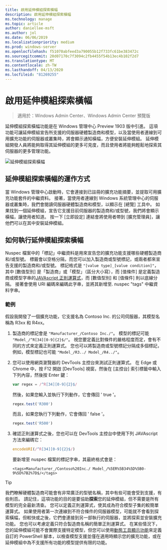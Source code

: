 ```yaml
---
title: 啟用延伸模組探索橫幅
description: 啟用延伸模組探索橫幅
ms.technology: manage
ms.topic: article
author: daniellee-msft
ms.author: jol
ms.date: 06/06/2019
ms.localizationpriority: medium
ms.prod: windows-server
ms.openlocfilehash: f51070abfeed3a790055b12f733fc61be383472c
ms.sourcegitcommit: 20d07170c7f3094c2fb4455f54b13ec4b102f2d7
ms.translationtype: MT
ms.contentlocale: zh-TW
ms.lasthandoff: 04/13/2020
ms.locfileid: "81269255"
---
```

# <a name="enabling-the-extension-discovery-banner"></a>啟用延伸模組探索橫幅

>適用於：Windows Admin Center、Windows Admin Center 預覽版

延伸模組探索橫幅功能是在 Windows 管理中心 Preview 1903 版中引進。 這項功能可讓延伸模組宣告所支援的伺服器硬體製造商和模型，以及當使用者連線到可用擴充功能的伺服器或叢集時，將會顯示通知橫幅，方便安裝延伸模組。 延伸模組開發人員將能夠取得其延伸模組的更多可見度，而且使用者將能夠輕鬆地探索其伺服器的更多管理功能。

![延伸模組探索橫幅](../../media/extend-guides-extension-discovery-banner/extension-discovery-banner.png)

## <a name="how-the-extension-discovery-banner-works"></a>延伸模組探索橫幅的運作方式

當 Windows 管理中心啟動時，它會連接到已註冊的擴充功能摘要，並提取可用擴充功能套件的中繼資料。 接著，當使用者連線到 Windows 系統管理中心的伺服器或叢集時，我們會閱讀伺服器硬體製造商和模型，以顯示在 [總覽] 工具中。 如果找到一個延伸模組，宣告它支援目前伺服器的製造商和/或型號，我們將會顯示橫幅，讓使用者知道。 按一下 [立即設定] 連結會將使用者帶到 [擴充管理員]，讓他們可以在其中安裝延伸模組。

## <a name="how-to-implement-the-extension-discovery-banner"></a>如何執行延伸模組探索橫幅

Nuspec 檔案中的「標記」中繼資料是用來宣告您的擴充功能支援哪些硬體製造商和/或型號。 標籤會以空格分隔，而您可以加入製造商或型號標記，或兩者都來宣告支援的製造商和/或型號。 標記格式是 ``"[value type]_[value condition]"``，其中 [數值型別] 是「製造商」或「模型」（區分大小寫），而 [值條件] 是定義製造商或模型字串的[JAVAscript 正則運算式](https://developer.mozilla.org/docs/Web/JavaScript/Guide/Regular_Expressions)，而 [數值型別] 和 [值條件] 則以底線分隔。 接著會使用 URI 編碼來編碼此字串，並將其新增至. nuspec "tags" 中繼資料字串。

### <a name="example"></a>範例

假設我開發了一個擴充功能，它支援名為 Contoso Inc. 的公司伺服器，其模型名稱為 R3xx 和 R4xx。

1. 製造商的標記會是 ``"Manufacturer_/Contoso Inc./"``。 模型的標記可能 ``"Model_/^R[34][0-9]{2}$/"``。 視您要定義比對條件的嚴格程度而定，會有不同的方式來定義正則運算式。 您也可以將製造商或型號標記分隔成多個標記，例如，模型標記也可能 ``"Model_/R3../ Model_/R4../"``。
2. 您可以使用網頁瀏覽器的 DevTools 主控台來測試正則運算式。 在 Edge 或 Chrome 中，按 F12 開啟 [DevTools] 視窗，然後在 [主控台] 索引標籤中輸入下列內容，然後按 Enter 鍵：

   ```javascript
   var regex = /^R[34][0-9]{2}$/
   ```

   然後，如果您輸入並執行下列動作，它會傳回 ' true '。

   ```javascript
   regex.test('R300')
   ```

   而且，如果您執行下列動作，它會傳回 ' false '。

   ```javascript
   regex.test('R500')
   ```

3. 確認正則運算式之後，您也可以在 DevTools 主控台中使用下列 JAVAscript 方法來編碼它：

   ```javascript
   encodeURI(/^R[34][0-9]{2}$/)
   ```

   要新增至 nuspec 檔案的標記字串，其最終格式會是：

   ```
   <tags>Manufacturer_/Contoso%20Inc./ Model_/%5ER%5B34%5D%5B0-9%5D%7B2%7D$/</tags>
   ```

> [!Tip]
> 我們瞭解硬體製造商可能會有非常廣泛的型號名稱，其中有些可能會受到支援，有些則否。 請記住，這項功能的目的是要協助**探索**您的延伸模組，但不需要是所有模型的完全最新清查。 您可以定義正則運算式，使其成為符合模型子集的較簡單運算式。 如果使用者第一次連線到不符合條件的伺服器模型，可能就不會看到探索橫幅，但較快或之後，它們會連接到另一部執行的伺服器，並將探索並安裝擴充功能。 您也可以考慮定義只符合製造商名稱的簡單正則運算式。 在某些情況下，您的延伸模組可能不會實際支援特定模型，但您可以使用[動態工具顯示功能](./dynamic-tool-display.md)來定義自訂的 PowerShell 腳本，以檢查模型支援並僅在適用時顯示您的擴充功能，或在延伸模組中為不支援所有功能的模型提供有限的功能。